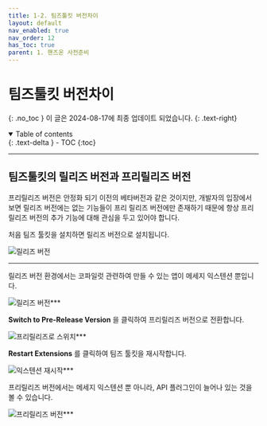 ```yaml
---
title: 1-2. 팀즈툴킷 버전차이
layout: default
nav_enabled: true
nav_order: 12
has_toc: true
parent: 1. 핸즈온 사전준비
---
```


# 팀즈툴킷 버전차이
{: .no_toc }
이 글은 2024-08-17에 최종 업데이트 되었습니다.
{: .text-right}

<details open markdown="block">
  <summary>
    Table of contents
  </summary>
  {: .text-delta }
- TOC
{:toc}
</details>

---


## 팀즈툴킷의 릴리즈 버전과 프리릴리즈 버전

프리릴리즈 버전은 안정화 되기 이전의 베타버전과 같은 것이지만, 개발자의 입장에서 보면 릴리즈 버전에는 없는 기능들이 프리 릴리즈 버전에만 존재하기 때문에 항상 프리릴리즈 버전의 추가 기능에 대해 관심을 두고 있어야 합니다.

처음 팀즈 툴킷을 설치하면 릴리즈 버전으로 설치됩니다.

![릴리즈 버전](../assets/10/12-01.png)
***

릴리즈 버전 환경에서는 코파일럿 관련하여 만들 수 있는 앱이 메세지 익스텐션 뿐입니다.

![릴리즈 버전](../assets/10/12-04.png)***

**Switch to Pre-Release Version** 을 클릭하여 프리릴리즈 버전으로 전환합니다.

![프리릴리즈로 스위치](../assets/10/12-02.png)***

**Restart Extensions** 를 클릭하여 팀즈 툴킷을 재시작합니다.

![익스텐션 재시작](../assets/10/12-03.png)***

프리릴리즈 버전에서는 메세지 익스텐션 뿐 아니라, API 플러그인이 늘어나 있는 것을 볼 수 있습니다.

![프리릴리즈 버전](../assets/10/12-05.png)***

